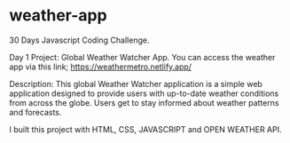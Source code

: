 # weather-app 
30 Days Javascript Coding Challenge.

Day 1 Project: Global Weather Watcher App. You can access the weather app via this link; https://weathermetro.netlify.app/ 

Description: This global Weather Watcher application is a simple web application designed to provide users with up-to-date weather conditions from across the globe. Users get to stay informed about weather patterns and forecasts.

I built this project with HTML, CSS, JAVASCRIPT and OPEN WEATHER API. 
